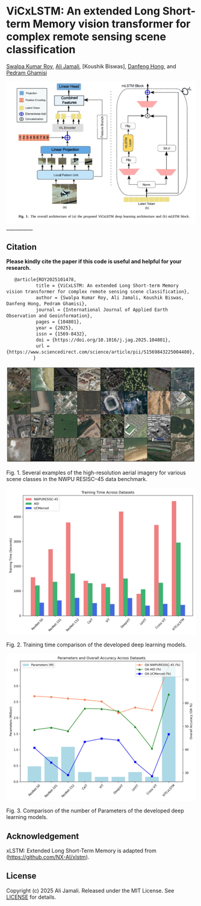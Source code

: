 # ViCxLSTM: An extended Long Short-term Memory vision transformer for complex remote sensing scene classification

[Swalpa Kumar Roy](https://swalpa.github.io/), [Ali Jamali](https://www.researchgate.net/profile/Ali-Jamali/), [Koushik Biswas], [Danfeng Hong](https://sites.google.com/view/danfeng-hong/), and [Pedram Ghamisi](https://www.lancaster.ac.uk/lec/about-us/people/pedram-ghamisi/)


<img src="Architecture.jpg"/>
___________


Citation
---------------------

**Please kindly cite the paper if this code is useful and helpful for your research.**

       @article{ROY2025101478,
               title = {ViCxLSTM: An extended Long Short-term Memory vision transformer for complex remote sensing scene classification},
               author = {Swalpa Kumar Roy, Ali Jamali, Koushik Biswas, Danfeng Hong, Pedram Ghamisi},
               journal = {International Journal of Applied Earth Observation and Geoinformation},
               pages = {104801},
               year = {2025},
               issn = {1569-8432},
               doi = {https://doi.org/10.1016/j.jag.2025.104801},
               url = {https://www.sciencedirect.com/science/article/pii/S1569843225004480},
              }


<img src="NWPURESISC_45.jpg"/>

Fig. 1. Several examples of the high-resolution aerial imagery for various scene classes in the NWPU RESISC–45
data benchmark.


<img src="Training_Time.jpg"/>

Fig. 2. Training time comparison of the developed deep learning models.


<img src="Parameters_Accuracy.jpg"/>

Fig. 3. Comparison of the number of Parameters of the developed deep learning models.


Acknowledgement
---------------------
xLSTM: Extended Long Short-Term Memory is adapted from (https://github.com/NX-AI/xlstm).

## License

Copyright (c) 2025 Ali Jamali. Released under the MIT License. See [LICENSE](LICENSE) for details.
